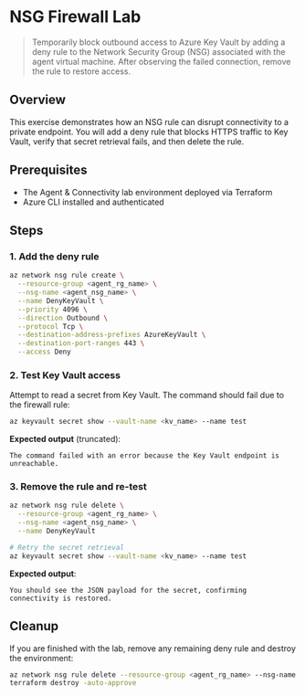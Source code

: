 # NSG Firewall Lab

> Temporarily block outbound access to Azure Key Vault by adding a deny rule to the Network Security Group (NSG) associated with the agent virtual machine. After observing the failed connection, remove the rule to restore access.

## Overview

This exercise demonstrates how an NSG rule can disrupt connectivity to a private endpoint. You will add a deny rule that blocks HTTPS traffic to Key Vault, verify that secret retrieval fails, and then delete the rule.

## Prerequisites

- The Agent & Connectivity lab environment deployed via Terraform
- Azure CLI installed and authenticated

## Steps

### 1. Add the deny rule

```bash
az network nsg rule create \
  --resource-group <agent_rg_name> \
  --nsg-name <agent_nsg_name> \
  --name DenyKeyVault \
  --priority 4096 \
  --direction Outbound \
  --protocol Tcp \
  --destination-address-prefixes AzureKeyVault \
  --destination-port-ranges 443 \
  --access Deny
```

### 2. Test Key Vault access

Attempt to read a secret from Key Vault. The command should fail due to the firewall rule:

```bash
az keyvault secret show --vault-name <kv_name> --name test
```

**Expected output** (truncated):

```
The command failed with an error because the Key Vault endpoint is unreachable.
```

### 3. Remove the rule and re-test

```bash
az network nsg rule delete \
  --resource-group <agent_rg_name> \
  --nsg-name <agent_nsg_name> \
  --name DenyKeyVault

# Retry the secret retrieval
az keyvault secret show --vault-name <kv_name> --name test
```

**Expected output**:

```
You should see the JSON payload for the secret, confirming connectivity is restored.
```

## Cleanup

If you are finished with the lab, remove any remaining deny rule and destroy the environment:

```bash
az network nsg rule delete --resource-group <agent_rg_name> --nsg-name <agent_nsg_name> --name DenyKeyVault
terraform destroy -auto-approve
```
